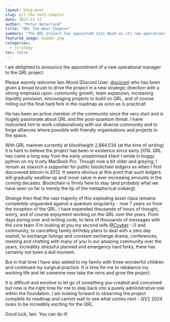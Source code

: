 ```yaml
---
layout: blog-post
slug: qrl-the-next-chapter
date: 2023-12-12
author: "Peter Waterland"
title: "QRL The Next Chapter"
summary: "The QRL project has appointed Iain Wood as its new operational manager, entrusting him with strategic goals such as community growth and finalizing the project's roadmap. The original creator reflects on the journey, expressing excitement for QRL's future while transitioning to an administrative role."
featured_image: header.png
categories:
  - strategy
toc: false
---
```


I am delighted to announce the appointment of a new operational manager to the QRL project.

Please warmly welcome Iain Wood (Discord User: [@uricon](https://discord.com/users/361915045812109313)) who has been given a broad brush to drive the project in a new strategic direction with a strong emphasis upon: community growth, team expansion, increasing liquidity provision, encouraging projects to build on QRL, and of course rolling out the final hard fork in the roadmap as soon as is practical!

He has been an active member of the community since the very start and is hugely passionate about QRL and the post-quantum threat. I have instructed him to work collaboratively with our diverse community and to forge alliances where possible with friendly organisations and projects in the space.

With QRL mainnet currently at blockheight 2,884,034 (at the time of writing) it is hard to believe the project has been in existence since early 2016. QRL has come a long way from the early unoptimised client I wrote in buggy python on my trusty MacBook Pro. Though now a bit older and greying, I remain as staunch a supporter for public blockchain ledgers as when I first discovered bitcoin in 2012. It seems obvious at this point that such ledgers will gradually swallow up and move value in ever increasing amounts in the coming decades. Blockchain is firmly here to stay (and probably what we have seen so far is merely the tip of the metaphorical iceberg).

Strange then that the vast majority of this exploding asset class remains completely unguarded against a quantum singularity - now 7 years on from the inception of the QRL.
I have expended thousands of hours of thought, worry, and of course enjoyment working on the QRL over the years. From days poring over and writing code, to tens of thousands of messages with the core team (I’m looking at you my second wife [@Cyyber](https://discord.com/users/359403268453171201) :-)) and community, to cancelling family birthday plans to deal with a zero day exploit, to exchange listings and constant exchange drama, conferences, meeting and chatting with many of you in our amazing community over the years, incredibly stressful planned and emergency hard forks, there has certainly not been a dull moment. 

But in that time I have also added to my family with three wonderful children and continued my surgical practice. It is time for me to rebalance my working life and let someone new take the reins and grow the project.

It is difficult and emotive to let go of something you created and conceived but now is the right time for me to step back into a purely administrative role within the foundation. I am looking forward to observing the project complete its roadmap and cannot wait to see what comes next - Q1/2 2024 looks to be incredibly exciting for the QRL.

Good luck, Iain. You can do it!